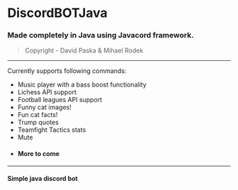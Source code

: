 # DiscordBOTJava

### Made completely in Java using Javacord framework.

> Copyright - David Paska & Mihael Rodek
-------
Currently supports following commands:

* Music player with a bass boost functionality
* Lichess API support
* Football leagues API support
* Funny cat images!
* Fun cat facts!
* Trump quotes
* Teamfight Tactics stats
* Mute
* #### More to come

-------

#### Simple java discord bot
